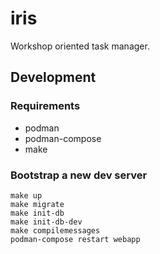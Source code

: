 # iris
Workshop oriented task manager.
## Development
### Requirements
* podman
* podman-compose
* make
### Bootstrap a new dev server
```
make up
make migrate
make init-db
make init-db-dev
make compilemessages
podman-compose restart webapp
```
